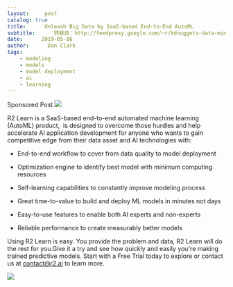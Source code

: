```yaml
---
layout:     post
catalog: true
title:      Unleash Big Data by SaaS-based End-to-End AutoML
subtitle:      转载自：http://feedproxy.google.com/~r/kdnuggets-data-mining-analytics/~3/oMcncXSGY2I/r2ai-saas-automl.html
date:      2019-05-06
author:      Dan Clark
tags:
    - modeling
    - models
    - model deployment
    - ai
    - learning
---
```


Sponsored Post.![](http://feedproxy.google.com/images/r2ai-blog-720.jpg)


R2 Learn is a SaaS-based end-to-end automated machine learning (AutoML) product,  is designed to overcome those hurdles and help accelerate AI application development for anyone who wants to gain competitive edge from their data asset and AI technologies with:

- End-to-end workflow to cover from data quality to model deployment

- Optimization engine to identify best model with minimum computing resources

- Self-learning capabilities to constantly improve modeling process

- Great time-to-value to build and deploy ML models in minutes not days

- Easy-to-use features to enable both AI experts and non-experts

- Reliable performance to create measurably better models


Using R2 Learn is easy. You provide the problem and data, R2 Learn will do the rest for you.Give it a try and see how quickly and easily you're making trained predictive models. Start with a Free Trial today to explore or contact us at contact@r2.ai to learn more.

![](https://www.kdnuggets.com/wp-content/uploads/try-now-1.jpg)

